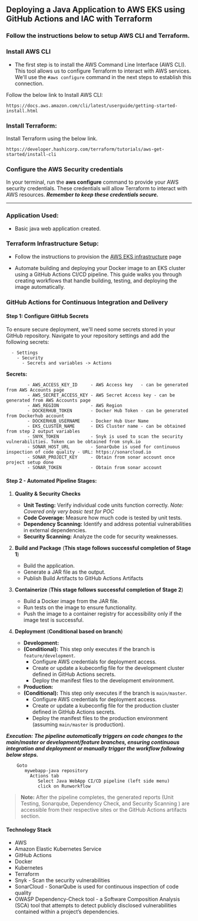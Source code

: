 
## Deploying a Java Application to AWS EKS using GitHub Actions and IAC with Terraform

### Follow the instructions below to setup AWS CLI and Terraform.

### Install AWS CLI
- The first step is to install the AWS Command Line Interface (AWS CLI). This tool allows us to configure Terraform to interact with AWS services. We'll use the `#aws configure` command in the next steps to establish this connection.

Follow the below link to Install AWS CLI:
````
https://docs.aws.amazon.com/cli/latest/userguide/getting-started-install.html
```` 

### Install Terraform:

Install Terraform using the below link.

````
https://developer.hashicorp.com/terraform/tutorials/aws-get-started/install-cli 
````

### Configure the AWS Security credentials

In your terminal, run the **aws configure** command to provide your AWS security credentials. These credentials will allow Terraform to interact with AWS resources. ***Remember to keep these credentials secure.***


***********


### Application Used:
- Basic java web application created.

### Terraform Infrastructure Setup:

- Follow the instructions  to provision the [AWS EKS infrastructure](infra_as_code/2.aws_eks_ias/README.md) page

 - Automate building and deploying your Docker image to an EKS cluster using a GitHub Actions CI/CD pipeline. This guide walks you through creating workflows that handle building, testing, and deploying the image automatically.

### GitHub Actions for Continuous Integration and Delivery

#### Step 1: Configure GitHub Secrets
To ensure secure deployment, we'll need some secrets stored in your GitHub repository. Navigate to your repository settings and add the following secrets:
  
      - Settings 
        - Security 
          - Secrets and variables -> Actions 
  

  **Secrets:**

            - AWS_ACCESS_KEY_ID     - AWS Access key   - can be generated from AWS Accounts page              
            - AWS_SECRET_ACCESS_KEY - AWS Secret Access key - can be generated from AWS Accounts page              
            - AWS_REGION            - AWS Region 
            - DOCKERHUB_TOKEN       - Docker Hub Token - can be generated from Dockerhub account
            - DOCKERHUB_USERNAME    - Docker Hub User Name            
            - EKS_CLUSTER_NAME      - EKS Cluster name - can be obtained from step 2 output variables
            - SNYK_TOKEN            - Snyk is used to scan the security vulnerabilities. Token can be obtained from snyk.io
            - SONAR_HOST_URL        - SonarQube is used for continuous inspection of code quality - URL: https://sonarcloud.io
            - SONAR_PROJECT_KEY     - Obtain from sonar account once project setup done
            - SONAR_TOKEN           - Obtain from sonar account 


#### Step 2 - Automated Pipeline Stages:

1. **Quality & Security Checks**
    * **Unit Testing:** Verify individual code units function correctly. *Note: Covered only very basic test for POC*
    * **Code Coverage:** Measure how much code is tested by unit tests. 
    * **Dependency Scanning:** Identify and address potential vulnerabilities in external dependencies.
    * **Security Scanning:** Analyze the code for security weaknesses.  

2. **Build and Package** (**This stage follows successful completion of Stage 1**)
    * Build the application.
    * Generate a JAR file as the output.
    * Publish Build Artifacts to GitHub Actions Artifacts 

3. **Containerize** (**This stage follows successful completion of Stage 2**)
    * Build a Docker image from the JAR file.
    * Run tests on the image to ensure functionality.
    * Push the image to a container registry for accessibility only if the image test is successful.

4. **Deployment** (**Conditional based on branch**)
    * **Development:**
    * **(Conditional):** This step only executes if the branch is `feature/development`.
        * Configure AWS credentials for deployment access.
        * Create or update a kubeconfig file for the development cluster defined in GitHub Actions secrets.
        * Deploy the manifest files to the development environment.
    * **Production:**
    * **(Conditional):** This step only executes if the branch is `main/master`.
        * Configure AWS credentials for deployment access.
        * Create or update a kubeconfig file for the production cluster defined in GitHub Actions secrets.
        * Deploy the manifest files to the production environment (assuming `main/master` is production).

***Execution:***
***The pipeline automatically triggers on code changes to the main/master or development/feature branches, ensuring continuous integration and deployment or manually trigger the workflow following below steps.***

        Goto 
           mywebapp-java repository 
             Actions tab 
                Select Java WebApp CI/CD pipeline (left side menu) 
                click on Runworkflow 


> **Note:**
> After the pipeline completes, the generated reports (Unit Testing, Sonarqube, Dependency Check, and Security Scanning ) are accessible from their respective sites or the GitHub Actions artifacts section. 


#### Technology Stack
- AWS
- Amazon Elastic Kubernetes Service
- GitHub Actions
- Docker
- Kubernetes
- Terraform
- Snyk - Scan the security vulnerabilities
- SonarCloud - SonarQube is used for continuous inspection of code quality
- OWASP Dependency-Check tool - a Software Composition Analysis (SCA) tool that attempts to detect publicly disclosed vulnerabilities contained within a project’s dependencies. 
